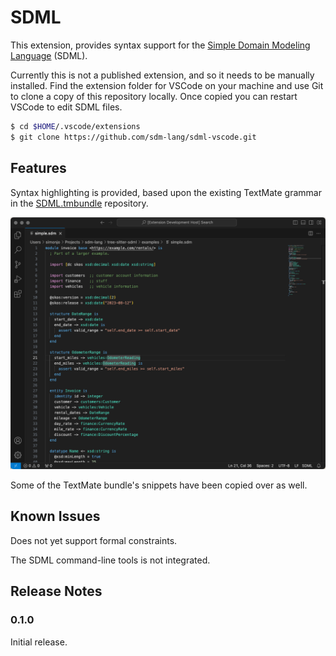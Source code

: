 # SDML

This extension, provides syntax support for the [Simple Domain Modeling Language](https://sdml.io) (SDML).

Currently this is not a published extension, and so it needs to be manually installed. Find the extension folder for VSCode on your machine and use Git to clone a copy of this repository locally. Once copied you can restart VSCode to edit SDML files.

```bash
$ cd $HOME/.vscode/extensions
$ git clone https://github.com/sdm-lang/sdml-vscode.git
```

## Features

Syntax highlighting is provided, based upon the existing TextMate grammar in the [SDML.tmbundle](https://github.com/sdm-lang/SDML.tmbundle) repository.

![Syntax Highlighting](./images/vscode-highlighting.png)

Some of the TextMate bundle's snippets have been copied over as well.

## Known Issues

Does not yet support formal constraints.

The SDML command-line tools is not integrated.

## Release Notes

### 0.1.0

Initial release.
